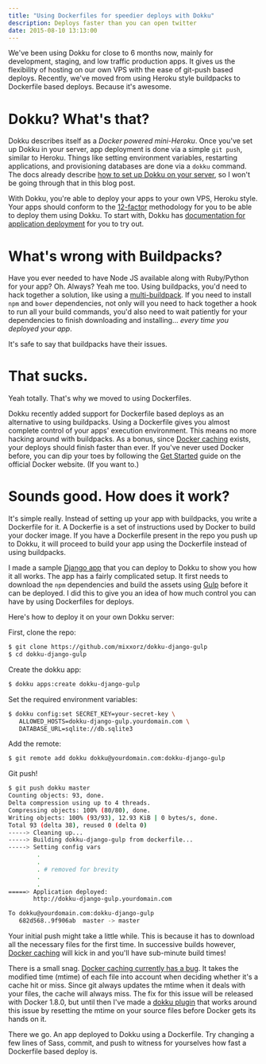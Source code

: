 ```yaml
---
title: "Using Dockerfiles for speedier deploys with Dokku"
description: Deploys faster than you can open twitter
date: 2015-08-10 13:13:00
---
```


We've been using Dokku for close to 6 months now, mainly for development, staging, and low traffic production apps. It gives us the flexibility of hosting on our own VPS with the ease of git-push based deploys. Recently, we've moved from using Heroku style buildpacks to Dockerfile based deploys. Because it's awesome.

# Dokku? What's that?

Dokku describes itself as a *Docker powered mini-Heroku*. Once you've set up Dokku in your server, app deployment is done via a simple `git push`, similar to Heroku. Things like setting environment variables, restarting applications, and provisioning databases are done via a `dokku` command. The docs already describe [how to set up Dokku on your server], so I won't be going through that in this blog post.

With Dokku, you're able to deploy your apps to your own VPS, Heroku style. Your apps should conform to the [12-factor] methodology for you to be able to deploy them using Dokku. To start with, Dokku has [documentation for application deployment] for you to try out.

# What's wrong with Buildpacks?

Have you ever needed to have Node JS available along with Ruby/Python for your app? Oh. Always? Yeah me too. Using buildpacks, you'd need to hack together a solution, like using a [multi-buildpack]. If you need to install `npm` and `bower` dependencies, not only will you need to hack together a hook to run all your build commands, you'd also need to wait patiently for your dependencies to finish downloading and installing... *every time you deployed your app*.

It's safe to say that buildpacks have their issues.

# That sucks.

Yeah totally. That's why we moved to using Dockerfiles.

Dokku recently added support for Dockerfile based deploys as an alternative to using buildpacks. Using a Dockerfile gives you almost complete control of your apps' execution environment. This means no more hacking around with buildpacks. As a bonus, since [Docker caching] exists, your deploys should finish faster than ever. If you've never used Docker before, you can dip your toes by following the [Get Started] guide on the official Docker website. (If you want to.)

# Sounds good. How does it work?

It's simple really. Instead of setting up your app with buildpacks, you write a Dockerfile for it. A Dockerfie is a set of instructions used by Docker to build your docker image. If you have a Dockerfile present in the repo you push up to Dokku, it will proceed to build your app using the Dockerfile instead of using buildpacks.

I made a sample [Django app] that you can deploy to Dokku to show you how it all works. The app has a fairly complicated setup. It first needs to download the `npm` dependencies and build the assets using [Gulp] before it can be deployed. I did this to give you an idea of how much control you can have by using Dockerfiles for deploys.

Here's how to deploy it on your own Dokku server:

First, clone the repo:

~~~ bash
$ git clone https://github.com/mixxorz/dokku-django-gulp
$ cd dokku-django-gulp
~~~


Create the dokku app:

~~~ bash
$ dokku apps:create dokku-django-gulp
~~~

Set the required environment variables:

~~~ bash
$ dokku config:set SECRET_KEY=your-secret-key \
   ALLOWED_HOSTS=dokku-django-gulp.yourdomain.com \
   DATABASE_URL=sqlite://db.sqlite3
~~~

Add the remote:

~~~ bash
$ git remote add dokku dokku@yourdomain.com:dokku-django-gulp
~~~

Git push!

~~~ bash
$ git push dokku master
Counting objects: 93, done.
Delta compression using up to 4 threads.
Compressing objects: 100% (80/80), done.
Writing objects: 100% (93/93), 12.93 KiB | 0 bytes/s, done.
Total 93 (delta 38), reused 0 (delta 0)
-----> Cleaning up...
-----> Building dokku-django-gulp from dockerfile...
-----> Setting config vars
        .
        .
        . # removed for brevity
        .
        .
=====> Application deployed:
       http://dokku-django-gulp.yourdomain.com

To dokku@yourdomain.com:dokku-django-gulp
   682d568..9f906ab  master -> master
~~~

Your initial push might take a little while. This is because it has to download all the necessary files for the first time. In successive builds however, [Docker caching] will kick in and you'll have sub-minute build times!

There is a small snag. [Docker caching currently has a bug]. It takes the modified time (mtime) of each file into account when deciding whether it's a cache hit or miss. Since git always updates the mtime when it deals with your files, the cache will always miss. The fix for this issue will be released with Docker 1.8.0, but until then I've made a [dokku plugin] that works around this issue by resetting the mtime on your source files before Docker gets its hands on it.

There we go. An app deployed to Dokku using a Dockerfile. Try changing a few lines of Sass, commit, and push to witness for yourselves how fast a Dockerfile based deploy is.


[how to set up Dokku on your server]:http://progrium.viewdocs.io/dokku/installation/
[12-factor]:http://12factor.net/
[documentation for application deployment]:http://progrium.viewdocs.io/dokku/application-deployment
[multi-buildpack]:https://github.com/ddollar/heroku-buildpack-multi
[Docker caching]:http://thenewstack.io/understanding-the-docker-cache-for-faster-builds/
[Get Started]:https://docs.docker.com/mac/started/
[Django app]:https://github.com/mixxorz/dokku-django-gulp
[Gulp]:http://gulpjs.com/
[Docker caching currently has a bug]:https://github.com/docker/docker/pull/12031
[dokku plugin]:https://github.com/mixxorz/dokku-docker-reset-mtime
